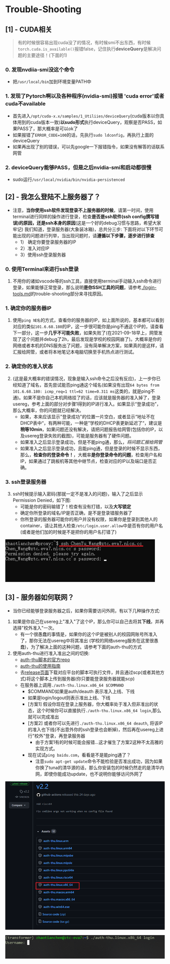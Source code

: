 # Trouble-Shooting

## [1] -  CUDA相关

> 有的时候很容易出现cuda没了的情况，有时候smi不出东西，有时候`torch.cuda.is_available()`报错false，记住执行**deviceQuery**是解决问题的主要途径！(下面的1)

### 0. 发现nvdiia-smi没这个命令

- 把`/usr/local/bin`加到环境变量PATH中 

### 1. 发现了Pytorch啊以及各种程序(nvidia-smi)报错 'cuda error'或者cuda不available

- 首先进入`/opt/cuda-x.x/samples/1_Utiliies/deviceQuery`(cuda版本以你具体用到的cuda版本一致)**以sudo形式**执行deviceQuery，观察是否PASS，如果PASS了，那大概率是可以ok了
- 如果报错了`ERROR_CODE=100`的话，先执行`sudo ldconfig`，再执行上面的deviceQuery
- 如果再出现了别的错误，可以先google一下报错指令，如果没有解答的话联系网管

### 2. deviceQuery能够PASS，但是之后nvidia-smi和启动都很慢

- sudo运行`/usr/local/nvidia/bin/nvidia-persistenced`


## [2] - 我怎么登陆不上服务器了？

- 注意，**当你使用ssh软件发现登录不上服务器的时候**，请第一时间，使用terminal进行同样的操作进行登录，检查**是否是ssh软件(ssh config撰写错误)的原因，还是ssh本身的原因**(这是一个好的debug习惯与思路，希望大家牢记)
我们知道，登录服务器(大象装冰箱)，总共分三步: 下面将对以下环节可能出现的问题进行列举，当出现问题时，请**遵循以下步骤，逐步进行排查**
    - 1） 确定你要登录服务器的IP
    - 2）准入对应IP
    - 3）使用ssh登录服务器

### 0. 使用Terminal来进行ssh登录

1. 不用你的诸如vscode等的ssh工具，直接使用terminal手动输入ssh命令进行登录，如果能够正常登录，那么说明**是你SSH工具的问题**，请参考[./login-tools.md](./login-tools.md)的trouble-shooting部分来寻找原因。

### 1. 确定你的服务器IP

1. 使用`ping 域名`的方式，查看你的服务器的IP，如上面所说的，基本都可以看到对应的类似`101.6.68.180`的IP，这一步很可能你是ping不通这个IP的，请查看下一部分，这一步**几乎不可能失败**，如果失败了(在2021-09-18早上，网管发现了这个问题并debug了2h，最后发现是学校的校园网崩了)。大概率是你的网络或者本机的DNS服务出了问题，没有简单解决方案，如果真的是这样，请汇报给网管，或者将本地笔记本电脑切换至手机热点进行测试。

### 2. 确定你的准入状态

2. (这是最大概率的错误情况，现象是输入ssh命令之后没有反应)，上一步你已经知道了域名，首先尝试能否ping通这个域名(如果没有出现`64 bytes from 101.6.68.180: icmp_req=1 ttl=62 time=0.311 ms`这类的，就是ping不通)。如果不是你自己本机网络挂了的话，应该就是服务器的准入掉了，登录usereg，参考上面的部分对步骤1得到的IP进行准入。如果显示“登录成功”，那么大概率，你的问题就已经解决。
    - 如果，本来应该显示"登录成功"的位置一片空白，或者显示“地址不在DHCP表中“，有两种可能，一种是”学校的DHCP表更新延迟了“，建议是**稍等10min**，如果问题还没有解决，请把问题报告给网管(包括你的IP，以及usereg登录失败的截图)，可能是服务器有了硬件问题。
    - 如果准入之后显示登录成功，但是不能ping通，那么，*将问题汇报给网管*
    - 如果准入之后显示登录成功，且能ping通，但是登录的时候不显示东西，那么，**检查你的登录命令！**，大概率**是你登录命令的问题**，检查用户名和IP，如果通过了跳板机等其他中继节点，检查对应的IP以及端口是否正确。

### 3. ssh登录服务器

3. ssh时候提示输入密码(那就一定不是准入的问题)，输入了之后显示Permission Denied，如下图:
    - 可能是你的密码输错了！检查有没有打错，以及**大写锁定**
    - 确定你所登录的域名/IP是否正确，是不是登录错服务器了
    - 你所登录的服务器可能你的用户并没有权限，如果你是登录到其他人的container，请让其他人检查`/etc/login.user.allow`中是否有你的用户名(或者是他们加的时候是不是把你的用户名打错了)

![](https://github.com/A-suozhang/MyPicBed/raw/master//img/20210919205015.png)


## [3] - 服务器如何联网？

- 当你已经能够登录服务器之后，如果你需要访问外网，有以下几种操作方式:

1. 如果是你自己在usereg上"准入"了这个IP，那么你可以自己去将其**下线**，并再选择"校外准入"一次。
    - 有一个很愚蠢的事情是，如果你的这个IP是被别人的校园网账号所准入了，那你无法在usereg中将其准出 (学校的网络usereg服务在这里很愚蠢)，为了解决上面的这种问题，请参考下面的auth-thu的方式
2. 使用auth-thu进行准入准出之间的切换:
    - [auth-thu脚本的官方repo](https://github.com/z4yx/GoAuthing)
    - [auth-thu的使用指南](https://thu.services/services/)
    - 去[release页面](https://github.com/z4yx/GoAuthing/releases)下载对应平台的脚本可执行文件，并且通过scp(或者其他方式)将这个脚本上传到服务器(你只要能登录服务器就能scp)
    - 在服务器上调用`./auth-thu.linux.x86_64 $COMMAND`
        - $COMMAND如果是auth/deauth 表示准入上线、下线
        - 如果是login/logout则表示准出上线、下线
        - [方案1] 假设你现在登录上服务器，你大概率处于准入但非准出的状态，这个时候你可以直接执行`./auth-thu.linux.x86_64 login`,那么就可以完成准出
        - [方案2] 或者你可以先进行`./auth-thu.linux.x86_64 deauth`, 将该IP的准入也下线(不出意外你的ssh登录也会断掉)，然后再在usereg上进行"校外"登录，再登录服务器
            - 由于方案1有的时候可能会报错…这才催生了方案2这种不太高雅的实现方式。
        - 现在试试`ping baidu.com`，看看是不是能ping通了？
            - 注意`sudo apt-get update`命令不能检验是否准出成功，因为如果你换了tuna的清华源的话，那么你安装包的时候仍然走的是清华内网，即使你能成功update，也不说明你能够访问外网了

![](https://github.com/A-suozhang/MyPicBed/raw/master//img/20210920134145.png)

![](https://github.com/A-suozhang/MyPicBed/raw/master//img/20210920134859.png)

